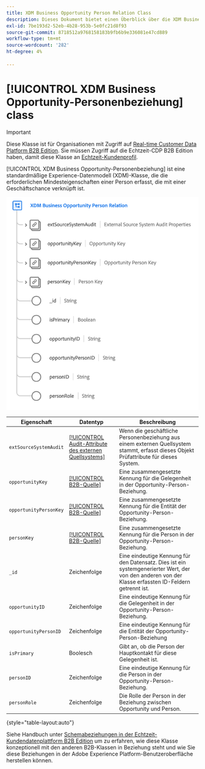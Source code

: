 ```yaml
---
title: XDM Business Opportunity Person Relation Class
description: Dieses Dokument bietet einen Überblick über die XDM Business Opportunity Person Relation-Klasse im Experience-Datenmodell (XDM).
exl-id: 7be193d2-52eb-4b28-953b-5e0fc21d8f93
source-git-commit: 8718512a9768158183b9fb6b9e336081e47cd889
workflow-type: tm+mt
source-wordcount: '282'
ht-degree: 4%

---
```


# [!UICONTROL XDM Business Opportunity-Personenbeziehung] class

>[!IMPORTANT]
>
>Diese Klasse ist für Organisationen mit Zugriff auf [Real-time Customer Data Platform B2B Edition](../../../rtcdp/b2b-overview.md). Sie müssen Zugriff auf die Echtzeit-CDP B2B Edition haben, damit diese Klasse an [Echtzeit-Kundenprofil](../../../profile/home.md).

[!UICONTROL XDM Business Opportunity-Personenbeziehung] ist eine standardmäßige Experience-Datenmodell (XDM)-Klasse, die die erforderlichen Mindesteigenschaften einer Person erfasst, die mit einer Geschäftschance verknüpft ist.

![](../../images/classes/b2b/business-opportunity-person-relation.png)

| Eigenschaft | Datentyp | Beschreibung |
| --- | --- | --- |
| `extSourceSystemAudit` | [[!UICONTROL Audit-Attribute des externen Quellsystems]](../../data-types/external-source-system-audit-attributes.md) | Wenn die geschäftliche Personenbeziehung aus einem externen Quellsystem stammt, erfasst dieses Objekt Prüfattribute für dieses System. |
| `opportunityKey` | [[!UICONTROL B2B-Quelle]](../../data-types/b2b-source.md) | Eine zusammengesetzte Kennung für die Gelegenheit in der Opportunity-Person-Beziehung. |
| `opportunityPersonKey` | [[!UICONTROL B2B-Quelle]](../../data-types/b2b-source.md) | Eine zusammengesetzte Kennung für die Entität der Opportunity-Person-Beziehung. |
| `personKey` | [[!UICONTROL B2B-Quelle]](../../data-types/b2b-source.md) | Eine zusammengesetzte Kennung für die Person in der Opportunity-Person-Beziehung. |
| `_id` | Zeichenfolge | Eine eindeutige Kennung für den Datensatz. Dies ist ein systemgenerierter Wert, der von den anderen von der Klasse erfassten ID-Feldern getrennt ist. |
| `opportunityID` | Zeichenfolge | Eine eindeutige Kennung für die Gelegenheit in der Opportunity-Person-Beziehung. |
| `opportunityPersonID` | Zeichenfolge | Eine eindeutige Kennung für die Entität der Opportunity-Person-Beziehung |
| `isPrimary` | Boolesch | Gibt an, ob die Person der Hauptkontakt für diese Gelegenheit ist. |
| `personID` | Zeichenfolge | Eine eindeutige Kennung für die Person in der Opportunity-Person-Beziehung. |
| `personRole` | Zeichenfolge | Die Rolle der Person in der Beziehung zwischen Opportunity und Person. |

{style=&quot;table-layout:auto&quot;}

Siehe Handbuch unter [Schemabeziehungen in der Echtzeit-Kundendatenplattform B2B Edition](../../tutorials/relationship-b2b.md) um zu erfahren, wie diese Klasse konzeptionell mit den anderen B2B-Klassen in Beziehung steht und wie Sie diese Beziehungen in der Adobe Experience Platform-Benutzeroberfläche herstellen können.
